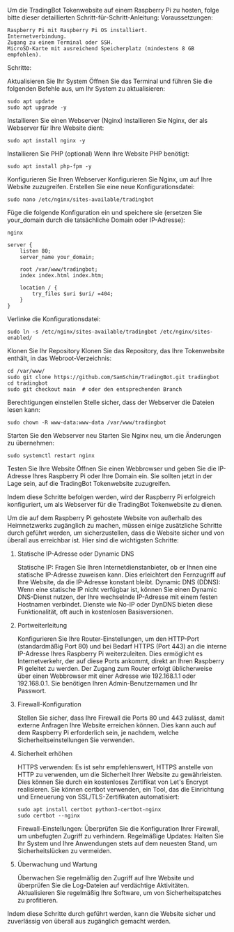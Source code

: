 Um die TradingBot Tokenwebsite auf einem Raspberry Pi zu hosten, folge  bitte dieser detaillierten Schritt-für-Schritt-Anleitung:
Voraussetzungen:

    Raspberry Pi mit Raspberry Pi OS installiert.
    Internetverbindung.
    Zugang zu einem Terminal oder SSH.
    MicroSD-Karte mit ausreichend Speicherplatz (mindestens 8 GB empfohlen).

Schritte:

Aktualisieren Sie Ihr System
Öffnen Sie das Terminal und führen Sie die folgenden Befehle aus, um Ihr System zu aktualisieren:

    sudo apt update
    sudo apt upgrade -y


Installieren Sie einen Webserver (Nginx)
Installieren Sie Nginx, der als Webserver für Ihre Website dient:


    sudo apt install nginx -y

    

Installieren Sie PHP (optional)
Wenn Ihre Website PHP benötigt:
    
    sudo apt install php-fpm -y

    

Konfigurieren Sie Ihren Webserver
Konfigurieren Sie Nginx, um auf Ihre Website zuzugreifen. Erstellen Sie eine neue Konfigurationsdatei:

    sudo nano /etc/nginx/sites-available/tradingbot

Füge die folgende Konfiguration ein und speichere sie (ersetzen Sie your_domain durch die tatsächliche Domain oder IP-Adresse):
    
    nginx
    
    server {
        listen 80;
        server_name your_domain;
    
        root /var/www/tradingbot;
        index index.html index.htm;
    
        location / {
            try_files $uri $uri/ =404;
        }
    }

Verlinke  die Konfigurationsdatei:


    sudo ln -s /etc/nginx/sites-available/tradingbot /etc/nginx/sites-enabled/

Klonen Sie Ihr Repository
Klonen Sie das Repository, das Ihre Tokenwebsite enthält, in das Webroot-Verzeichnis:


    cd /var/www/
    sudo git clone https://github.com/SamSchim/TradingBot.git tradingbot
    cd tradingbot
    sudo git checkout main  # oder den entsprechenden Branch

Berechtigungen einstellen
Stelle  sicher, dass der Webserver die Dateien lesen kann:


    sudo chown -R www-data:www-data /var/www/tradingbot

Starten Sie den Webserver neu
Starten Sie Nginx neu, um die Änderungen zu übernehmen:

    sudo systemctl restart nginx

Testen Sie Ihre Website
Öffnen Sie einen Webbrowser und geben Sie die IP-Adresse Ihres Raspberry Pi oder Ihre Domain ein. Sie sollten jetzt in der Lage sein, auf die TradingBot Tokenwebsite zuzugreifen.

Indem diese Schritte befolgen werden, wird der Raspberry Pi erfolgreich konfiguriert, um als Webserver für die TradingBot Tokenwebsite zu dienen.


Um die auf dem Raspberry Pi gehostete Website von außerhalb des Heimnetzwerks zugänglich zu machen, müssen einige zusätzliche Schritte durch geführt werden, um sicherzustellen, dass die Website sicher und von überall aus erreichbar ist. Hier sind die wichtigsten Schritte:

1. Statische IP-Adresse oder Dynamic DNS
    
    Statische IP: Fragen Sie Ihren Internetdienstanbieter, ob er Ihnen eine statische IP-Adresse zuweisen kann. Dies erleichtert den Fernzugriff auf Ihre Website, da die IP-Adresse konstant bleibt.
    Dynamic DNS (DDNS): Wenn eine statische IP nicht verfügbar ist, können Sie einen Dynamic DNS-Dienst nutzen, der Ihre wechselnde IP-Adresse mit einem festen Hostnamen verbindet. Dienste wie No-IP oder        DynDNS bieten diese Funktionalität, oft auch in kostenlosen Basisversionen.
    
2. Portweiterleitung
    
    Konfigurieren Sie Ihre Router-Einstellungen, um den HTTP-Port (standardmäßig Port 80) und bei Bedarf HTTPS (Port 443) an die interne IP-Adresse Ihres Raspberry Pi weiterzuleiten. Dies ermöglicht es          Internetverkehr, der auf diese Ports ankommt, direkt an Ihren Raspberry Pi geleitet zu werden.
    Der Zugang zum Router erfolgt üblicherweise über einen Webbrowser mit einer Adresse wie 192.168.1.1 oder 192.168.0.1. Sie benötigen Ihren Admin-Benutzernamen und Ihr Passwort.
    
3. Firewall-Konfiguration
    
    Stellen Sie sicher, dass Ihre Firewall die Ports 80 und 443 zulässt, damit externe Anfragen Ihre Website erreichen können.
    Dies kann auch auf dem Raspberry Pi erforderlich sein, je nachdem, welche Sicherheitseinstellungen Sie verwenden.

4. Sicherheit erhöhen

    HTTPS verwenden: Es ist sehr empfehlenswert, HTTPS anstelle von HTTP zu verwenden, um die Sicherheit Ihrer Website zu gewährleisten. Dies können Sie durch ein kostenloses Zertifikat von Let's Encrypt        realisieren. Sie können certbot verwenden, ein Tool, das die Einrichtung und Erneuerung von SSL/TLS-Zertifikaten automatisiert:

    ```
    sudo apt install certbot python3-certbot-nginx
    sudo certbot --nginx
    ```


    Firewall-Einstellungen: Überprüfen Sie die Konfiguration Ihrer Firewall, um unbefugten Zugriff zu verhindern.
    Regelmäßige Updates: Halten Sie Ihr System und Ihre Anwendungen stets auf dem neuesten Stand, um Sicherheitslücken zu vermeiden.

5. Überwachung und Wartung

    Überwachen Sie regelmäßig den Zugriff auf Ihre Website und überprüfen Sie die Log-Dateien auf verdächtige Aktivitäten.
    Aktualisieren Sie regelmäßig Ihre Software, um von Sicherheitspatches zu profitieren.

Indem diese Schritte durch geführt werden, kann die Website sicher und zuverlässig von überall aus zugänglich gemacht werden.
